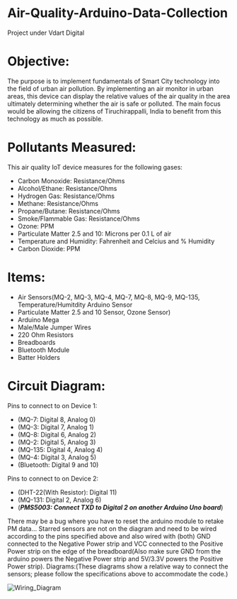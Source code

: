 # Air-Quality-Arduino-Data-Collection
Project under Vdart Digital

# Objective: 
The purpose is to implement fundamentals of Smart City technology into the field of urban air pollution. By implementing an air monitor in urban areas, this device can display the relative values of the air quality in the area ultimately determining whether the air is safe or polluted. The main focus would be allowing the citizens of Tiruchirappalli, India to benefit from this technology as much as possible.

# Pollutants Measured:
This air quality IoT device measures for the following gases:
* Carbon Monoxide: Resistance/Ohms
* Alcohol/Ethane: Resistance/Ohms
* Hydrogen Gas: Resistance/Ohms
* Methane: Resistance/Ohms
* Propane/Butane: Resistance/Ohms
* Smoke/Flammable Gas: Resistance/Ohms
* Ozone: PPM
* Particulate Matter 2.5 and 10: Microns per 0.1 L of air
* Temperature and Humidity: Fahrenheit and Celcius and % Humidity
* Carbon Dioxide: PPM

# Items:
* Air Sensors(MQ-2, MQ-3, MQ-4, MQ-7, MQ-8, MQ-9, MQ-135, Temperature/Humitdity Arduino Sensor
* Particulate Matter 2.5 and 10 Sensor, Ozone Sensor)
* Arduino Mega
* Male/Male Jumper Wires
* 220 Ohm Resistors
* Breadboards
* Bluetooth Module
* Batter Holders

# Circuit Diagram:
Pins to connect to on Device 1:
* (MQ-7: Digital 8, Analog 0)
* (MQ-3: Digital 7, Analog 1)
* (MQ-8: Digital 6, Analog 2)
* (MQ-2: Digital 5, Analog 3)
* (MQ-135: Digital 4, Analog 4)
* (MQ-4: Digital 3, Analog 5)
* (Bluetooth: Digital 9 and 10)

Pins to connect to on Device 2:
* (DHT-22(With Resistor): Digital 11)
* (MQ-131: Digital 2, Analog 6)
* (***PMS5003: Connect TXD to Digital 2 on another Arduino Uno board***)

There may be a bug where you have to reset the arduino module to retake PM data...
Starred sensors are not on the diagram and need to be wired according to the pins specified above and also wired with (both) GND connected to the Negative Power strip and VCC connected to the Positive Power strip on the edge of the breadboard(Also make sure GND from the arduino powers the Negative Power strip and 5V/3.3V powers the Positive Power strip).
Diagrams:(These diagrams show a relative way to connect the sensors; please follow the specifications above to accommodate the code.)

![Wiring_Diagram](https://lh3.googleusercontent.com/1DBpftFq3inRmMBGgmSWflBoi9tQxH4pHRPuD1bEQsUuPfOvjZKIn7PK7szePEELgbd2kpx_JdRnVAPNv7uFG_B5h6EOAPeOfe5EJDv3My98DbIjMZ1cUdv5pXxh9IZGA6rDMxXPiZDC11FuvKkr0BxHxpQu6tMyfsvdJjJA7GZQ5PKjhYh94KkKlS717fFF9FuJ9x3CLH80TcSCC1TSEoM2_Q2JfBamU670kHLnH-pnJ_R2dok4wzPq3nv0lrLRHcwsLUH4IVF5daqqrCVdNfj4AkEuJw27na4Ao9ZDDX9HpaLhlZzoEQRZCjigoR-4a-YwdNY8g2ypCBvI8_Nbs3cSuJzRNS_jgEY68o4bqrEexZ0EJcFtSnW7jbf_HzCF1u9IJSCjHNQfymdCsDs4dhJxCJsIsVHqdk_RuCLeD_DYbSem9Yo_B4ok9wGHwtJIVxrFu_ywJVnFWzjI5Exhf2DedB0lQeVOjuS23MgX4p3Uj8GbJ08DRKET4E5dgnUmHLPkKOy7ePevTOW2ZzN_PKhyw9keHQZi0eDJ5rgkKc3hTtduab0gc1hUf6JqEnJAOTYAaG4zHh7Wl3RPZP5gxBpTGxOiy6bsBPRD9YAdwaTEPn6fq7eEO9aza8avOAlCAWZ_NbRfEktgU2Tfo5ucMUEFlOU-8qOio1AV25a-dYQJPmMHB6XaCfxtLIv6SA=w1350-h760-no?authuser=0)

